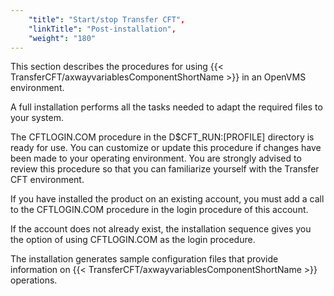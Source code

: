 ```yaml
---
    "title": "Start/stop Transfer CFT",
    "linkTitle": "Post-installation",
    "weight": "180"
---
```

This section describes the procedures for using {{< TransferCFT/axwayvariablesComponentShortName  >}} in an OpenVMS environment.

A full installation performs all the tasks needed to adapt the required files to your system.

The CFTLOGIN.COM procedure in the D$CFT_RUN:[PROFILE] directory is ready for use. You can customize or update this procedure if changes have been made to your operating environment. You are strongly advised to review this procedure so that you can familiarize yourself with the Transfer CFT environment.

If you have installed the product on an existing account, you must add a call to the CFTLOGIN.COM procedure in the login procedure of this account.

If the account does not already exist, the installation sequence gives you the option of using CFTLOGIN.COM as the login procedure.

The installation generates sample configuration files that provide information on {{< TransferCFT/axwayvariablesComponentShortName  >}} operations.
